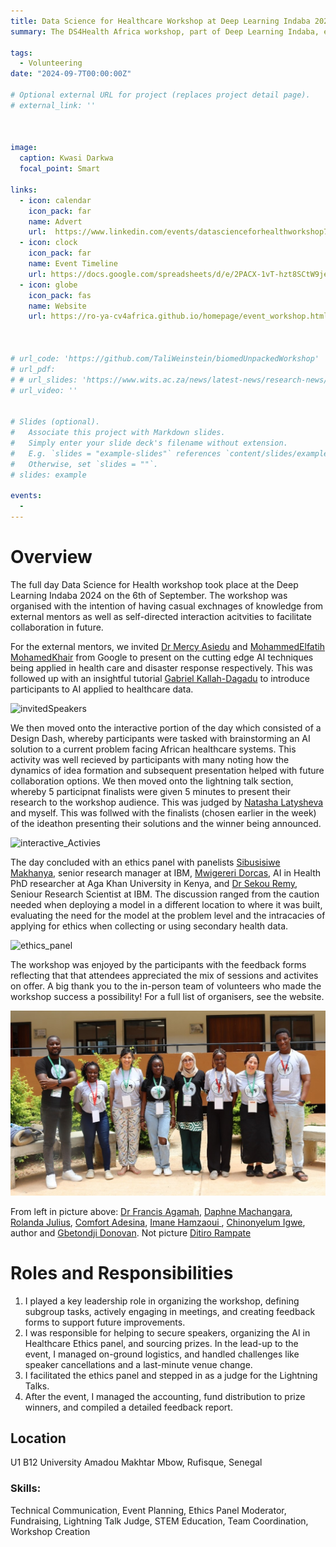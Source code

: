 ```yaml
---
title: Data Science for Healthcare Workshop at Deep Learning Indaba 2024
summary: The DS4Health Africa workshop, part of Deep Learning Indaba, explores deep learning's role in transforming African healthcare through collaboration and knowledge exchange. 

tags:
  - Volunteering
date: "2024-09-7T00:00:00Z"

# Optional external URL for project (replaces project detail page).
# external_link: ''



image:
  caption: Kwasi Darkwa
  focal_point: Smart

links:
  - icon: calendar
    icon_pack: far
    name: Advert
    url:  https://www.linkedin.com/events/datascienceforhealthworkshop7237104016520806401/comments/
  - icon: clock
    icon_pack: far
    name: Event Timeline
    url: https://docs.google.com/spreadsheets/d/e/2PACX-1vT-hzt8SCtW9jefQaRqrlbqQmRYtNz1ITH0pX2SVNduiWumZ-l5aS8LLc_BvSEvPrfW3Dk4M041Q4CM/pubhtml?gid=2136432519&single=true
  - icon: globe
    icon_pack: fas
    name: Website
    url: https://ro-ya-cv4africa.github.io/homepage/event_workshop.html



# url_code: 'https://github.com/TaliWeinstein/biomedUnpackedWorkshop'
# url_pdf: 
# # url_slides: 'https://www.wits.ac.za/news/latest-news/research-news/2021/2021-11/eie-open-day-2021.html'
# url_video: ''


# Slides (optional).
#   Associate this project with Markdown slides.
#   Simply enter your slide deck's filename without extension.
#   E.g. `slides = "example-slides"` references `content/slides/example-slides.md`.
#   Otherwise, set `slides = ""`.
# slides: example

events:
  - 
---
```



# Overview

The full day Data Science for Health workshop took place at the Deep Learning Indaba 2024 on the 6th of September. The workshop was organised with the intention of having casual exchnages of knowledge from external mentors as well as self-directed interaction acitvities to facilitate collaboration in future. 

For the external mentors, we invited [Dr Mercy Asiedu](https://www.linkedin.com/in/mercy-n-asiedu/) and [MohammedElfatih MohamedKhair](https://www.linkedin.com/in/mohammedelfatih-mohamedkhair-0b29b4169/) from Google to present on the cutting edge AI techniques being applied in health care and disaster response respectively. This was followed up with an insightful tutorial [Gabriel Kallah-Dagadu](https://scholar.google.com/citations?user=tjlP04EAAAAJ&hl=en) to introduce participants to AI applied to healthcare data. 


![invitedSpeakers](invitedSpeakers.png)

We then moved onto the interactive portion of the day which consisted of a Design Dash, whereby participants were tasked with brainstorming an AI solution to a current problem facing African healthcare systems. This activity was well recieved by participants with many noting how the dynamics of idea formation and subsequent presentation helped with future collaboration options. We then moved onto the lightning talk section, whereby 5 participnat finalists were given 5 minutes to present their research to the workshop audience. This was judged by [Natasha Latysheva](https://www.linkedin.com/in/nslatysheva/) and myself. This was follwed with the finalists (chosen earlier in the week) of the ideathon presenting their solutions and the winner being announced. 


![interactive_Activies](interactive_Activities.png)


The day concluded with an ethics panel with panelists [Sibusisiwe Makhanya](https://www.linkedin.com/in/sibusisiwe-khuluse-makhanya/), senior research manager at IBM, [Mwigereri Dorcas](https://www.linkedin.com/in/mwigereri-dorcas-497b51b4/), AI in Health PhD researcher at Aga Khan University in Kenya, and [Dr Sekou Remy](https://www.linkedin.com/in/sekoulremy/), Seniour Research Scientist at IBM. The discussion ranged from the caution needed when deploying a model in a different location to where it was built, evaluating the need for the model at the problem level and the intracacies of applying for ethics when collecting or using secondary health data. 


![ethics_panel](ethics_panel.png)


The workshop was enjoyed by the participants with the feedback forms reflecting that that attendees appreciated the mix of sessions and activites on offer. A big thank you to the in-person team of volunteers who made the workshop success a possibility! For a full list of organisers, see the website. 

![inPersonTeam](inPersonTeam.jpg)


From left in picture above: 
[Dr Francis Agamah](https://www.linkedin.com/in/francis-agamah-3a5762115/), [Daphne Machangara](https://www.linkedin.com/in/daphne-machangara-a5688a112/), [Rolanda Julius](https://www.linkedin.com/in/rolanda-julius-388a1b214/), [Comfort Adesina](https://www.linkedin.com/in/comfort-adesina-77808b233/), [Imane Hamzaoui ](https://www.linkedin.com/in/imane-hamzaoui-667514199/), [Chinonyelum Igwe](https://www.linkedin.com/in/chinonyelum-igwe/), author and [Gbetondji Donovan](https://www.linkedin.com/in/gbetondji-dovonon/). Not picture [Ditiro Rampate](https://www.linkedin.com/in/ditiro-rampate-46a999a4/)

# Roles and Responsibilities
1. I played a key leadership role in organizing the workshop, defining subgroup tasks, actively engaging in meetings, and creating feedback forms to support future improvements. 
2. I was responsible for helping to secure speakers, organizing the AI in Healthcare Ethics panel, and sourcing prizes. In the lead-up to the event, I managed on-ground logistics, and handled challenges like speaker cancellations and a last-minute venue change. 
3. I facilitated the ethics panel and stepped in as a judge for the Lightning Talks. 
4. After the event, I managed the accounting, fund distribution to prize winners, and compiled a detailed feedback report. 

## Location
U1 B12 University Amadou Makhtar Mbow, Rufisque, Senegal



### Skills: 
Technical Communication, Event Planning, Ethics Panel Moderator, Fundraising, Lightning Talk Judge, STEM Education, Team Coordination, Workshop Creation